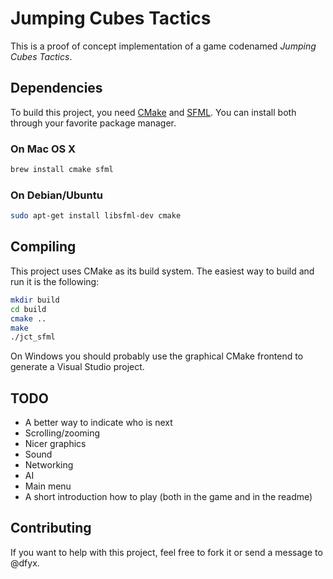 # Jumping Cubes Tactics
This is a proof of concept implementation of a game codenamed *Jumping Cubes
Tactics*.

## Dependencies
To build this project, you need [CMake](http://www.cmake.org/) and
[SFML](http://www.sfml-dev.org/). You can install both through your favorite
package manager.

### On Mac OS X
```bash
brew install cmake sfml
```

### On Debian/Ubuntu
```bash
sudo apt-get install libsfml-dev cmake
```

## Compiling
This project uses CMake as its build system. The easiest way to build and run
it is the following:

```bash
mkdir build
cd build
cmake ..
make
./jct_sfml
```

On Windows you should probably use the graphical CMake frontend to generate a
Visual Studio project.

## TODO
* A better way to indicate who is next
* Scrolling/zooming
* Nicer graphics
* Sound
* Networking
* AI
* Main menu
* A short introduction how to play (both in the game and in the readme)

## Contributing
If you want to help with this project, feel free to fork it or send a message
to @dfyx.